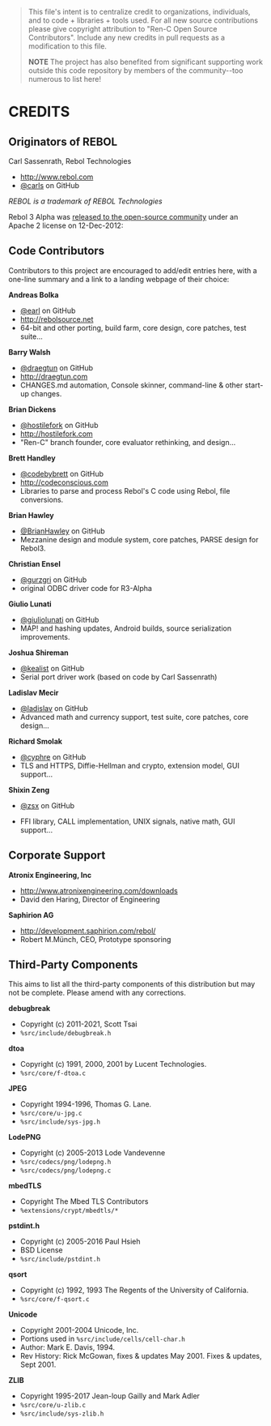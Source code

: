 > This file's intent is to centralize credit to organizations, individuals,
> and to code + libraries + tools used.  For all new source contributions
> please give copyright attribution to "Ren-C Open Source Contributors".
> Include any new credits in pull requests as a modification to this file.
>
> **NOTE** The project has also benefited from significant supporting work
> outside this code repository by members of the community--too numerous to
> list here!


CREDITS
=======

Originators of REBOL
--------------------

Carl Sassenrath, Rebol Technologies
* http://www.rebol.com
* [@carls](https://github.com/carls) on GitHub

_REBOL is a trademark of REBOL Technologies_

Rebol 3 Alpha was [released to the open-source community][1] under an Apache 2
license on 12-Dec-2012:

[1]: http://www.rebol.com/cgi-bin/blog.r?view=0519#comments


Code Contributors
-----------------

Contributors to this project are encouraged to add/edit entries here, with a
one-line summary and a link to a landing webpage of their choice:

**Andreas Bolka**
- [@earl](https://github.com/earl) on GitHub
- http://rebolsource.net
- 64-bit and other porting, build farm, core design, core patches, test suite...

**Barry Walsh**
- [@draegtun](https://github.com/draegtun) on GitHub
- http://draegtun.com
- CHANGES.md automation, Console skinner, command-line & other start-up changes.

**Brian Dickens**
- [@hostilefork](https://github.com/hostilefork) on GitHub
- http://hostilefork.com
- "Ren-C" branch founder, core evaluator rethinking, and design...

**Brett Handley**
- [@codebybrett](https://github.com/codebybrett) on GitHub
- http://codeconscious.com
- Libraries to parse and process Rebol's C code using Rebol, file conversions.

**Brian Hawley**
- [@BrianHawley](https://github.com/brianh) on GitHub
- Mezzanine design and module system, core patches, PARSE design for Rebol3.

**Christian Ensel**
- [@gurzgri](https://github.com/gurzgri) on GitHub
- original ODBC driver code for R3-Alpha

**Giulio Lunati**
- [@giuliolunati](https://github.com/giuliolunati) on GitHub
- MAP! and hashing updates, Android builds, source serialization improvements.

**Joshua Shireman**
- [@kealist](https://github.com/kealist) on GitHub
- Serial port driver work (based on code by Carl Sassenrath)

**Ladislav Mecir**
- [@ladislav](https://github.com/ladislav) on GitHub
- Advanced math and currency support, test suite, core patches, core design...

**Richard Smolak**
- [@cyphre](https://github.com/cyphre) on GitHub
- TLS and HTTPS, Diffie-Hellman and crypto, extension model, GUI support...

**Shixin Zeng**
* [@zsx](https://github.com/zsx) on GitHub
- FFI library, CALL implementation, UNIX signals, native math, GUI support...


Corporate Support
-----------------

**Atronix Engineering, Inc**
- http://www.atronixengineering.com/downloads
- David den Haring, Director of Engineering

**Saphirion AG**
- http://development.saphirion.com/rebol/
- Robert M.Münch, CEO, Prototype sponsoring


Third-Party Components
----------------------

This aims to list all the third-party components of this distribution but may
not be complete.  Please amend with any corrections.

**debugbreak**
- Copyright (c) 2011-2021, Scott Tsai
- `%src/include/debugbreak.h`

**dtoa**
- Copyright (c) 1991, 2000, 2001 by Lucent Technologies.
- `%src/core/f-dtoa.c`

**JPEG**
- Copyright 1994-1996, Thomas G. Lane.
- `%src/core/u-jpg.c`
- `%src/include/sys-jpg.h`

**LodePNG**
- Copyright (c) 2005-2013 Lode Vandevenne
- `%src/codecs/png/lodepng.h`
- `%src/codecs/png/lodepng.c`

**mbedTLS**
- Copyright The Mbed TLS Contributors
- `%extensions/crypt/mbedtls/*`

**pstdint.h**
- Copyright (c) 2005-2016 Paul Hsieh
- BSD License
- `%src/include/pstdint.h`

**qsort**
- Copyright (c) 1992, 1993 The Regents of the University of California.
- `%src/core/f-qsort.c`

**Unicode**
- Copyright 2001-2004 Unicode, Inc.
- Portions used in `%src/include/cells/cell-char.h`
- Author: Mark E. Davis, 1994.
- Rev History: Rick McGowan, fixes & updates May 2001.
  Fixes & updates, Sept 2001.

**ZLIB**
- Copyright 1995-2017 Jean-loup Gailly and Mark Adler
- `%src/core/u-zlib.c`
- `%src/include/sys-zlib.h`
